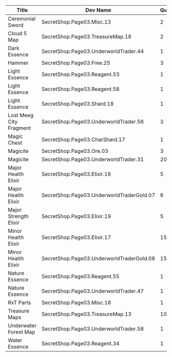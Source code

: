 | Title | Dev Name | Quantity | Currency |  Price |
| ----- | -------- | -------- | -------- |  ----- |
| Ceremonial Sword | SecretShop.Page03.Misc.13 | 2 | Gold | 1000000 |
| Cloud 5 Map | SecretShop.Page03.TreasureMap.16 | 2 | Gems | 150 |
| Dark Essence | SecretShop.Page03.UnderworldTrader.44 | 1 | Gems | 170 |
| Hammer | SecretShop.Page03.Free.25 | 3 | Gold | 0 |
| Light Essence | SecretShop.Page03.Reagent.53 | 1 | Gems | 170 |
| Light Essence | SecretShop.Page03.Reagent.58 | 1 | Gems | 170 |
| Light Essence | SecretShop.Page03.Shard.18 | 1 | Gems | 170 |
| Lost Meeg City Fragment | SecretShop.Page03.UnderworldTrader.56 | 3 | Gems | 200 |
| Magic Chest | SecretShop.Page03.CharShard.17 | 1 | Gold | 7500000 |
| Magicite | SecretShop.Page03.Ore.03 | 3 | Gold | 21250 |
| Magicite | SecretShop.Page03.UnderworldTrader.31 | 20 | Gems | 7 |
| Major Health Elixir | SecretShop.Page03.Elixir.16 | 5 | Gems | 25 |
| Major Health Elixir | SecretShop.Page03.UnderworldTraderGold.07 | 6 | Gold | 35000 |
| Major Strength Elixir | SecretShop.Page03.Elixir.19 | 5 | Gems | 25 |
| Minor Health Elixir | SecretShop.Page03.Elixir.17 | 15 | Gems | 4 |
| Minor Health Elixir | SecretShop.Page03.UnderworldTraderGold.08 | 15 | Gold | 2800 |
| Nature Essence | SecretShop.Page03.Reagent.55 | 1 | Gems | 170 |
| Nature Essence | SecretShop.Page03.UnderworldTrader.47 | 1 | Gems | 170 |
| RxT Parts | SecretShop.Page03.Misc.18 | 1 | Gold | 50000 |
| Treasure Maps | SecretShop.Page03.TreasureMap.13 | 10 | Gems | 10 |
| Underwater Forest Map | SecretShop.Page03.UnderworldTrader.58 | 1 | Gems | 280 |
| Water Essence | SecretShop.Page03.Reagent.34 | 1 | Gold | 255000 |
